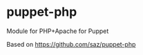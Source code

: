 puppet-php
==========

Module for PHP+Apache for Puppet

Based on https://github.com/saz/puppet-php
